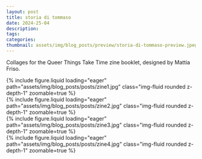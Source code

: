 ```yaml
---
layout: post
title: storia di tommaso
date: 2024-25-04
description:
tags:
categories:
thumbnail: assets/img/blog_posts/preview/storia-di-tommaso-preview.jpeg
---
```


Collages for the Queer Things Take Time zine booklet, designed by Mattia Friso. 

<div class="row mt-4">
    <div class="col-sm mt-4 mt-md-0">
        {% include figure.liquid loading="eager" path="assets/img/blog_posts/posts/zine1.jpg" class="img-fluid rounded z-depth-1" zoomable=true %}
    </div>
    <div class="col-sm mt-4 mt-md-0">
        {% include figure.liquid loading="eager" path="assets/img/blog_posts/posts/zine2.jpg" class="img-fluid rounded z-depth-1" zoomable=true %}
    </div>
   <div class="col-sm mt-4 mt-md-0">
        {% include figure.liquid loading="eager" path="assets/img/blog_posts/posts/zine3.jpg" class="img-fluid rounded z-depth-1" zoomable=true %}
    </div>
   <div class="col-sm mt-4 mt-md-0">
        {% include figure.liquid loading="eager" path="assets/img/blog_posts/posts/zine4.jpg" class="img-fluid rounded z-depth-1" zoomable=true %}
    </div>
</div>
